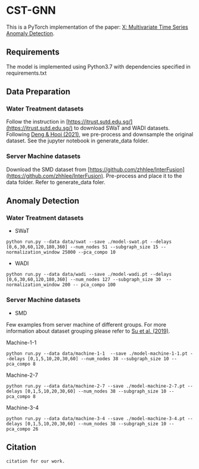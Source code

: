 # CST-GNN
This is a PyTorch implementation of the paper: [X: Multivariate Time Series Anomaly Detection](). 

## Requirements
The model is implemented using Python3.7 with dependencies specified in requirements.txt
## Data Preparation
### Water Treatment datasets

Follow the instruction in [https://itrust.sutd.edu.sg/](https://itrust.sutd.edu.sg/) to download SWaT and WADI datasets. Following [Deng & Hooi (2021)](https://arxiv.org/abs/2106.06947), we pre-process and downsample the original dataset. See the jupyter notebook in generate_data folder.

### Server Machine datasets

Download the SMD dataset from [https://github.com/zhhlee/InterFusion](https://github.com/zhhlee/InterFusion). Pre-process and place it to the data folder. Refer to generate_data foler.

## Anomaly Detection

### Water Treatment datasets

* SWaT
```
python run.py --data data/swat --save ./model-swat.pt --delays [0,6,30,60,120,180,360] --num_nodes 51 --subgraph_size 15 --normalization_window 25000 --pca_compo 10
```

* WADI
```
python run.py --data data/wadi --save ./model-wadi.pt --delays [0,6,30,60,120,180,360] --num_nodes 127 --subgraph_size 30  --normalization_window 200 -- pca_compo 100
```

### Server Machine datasets

* SMD 

Few examples from server machine of different groups. For more information about dataset grouping please refer to [Su et al. (2019)](https://dl.acm.org/doi/10.1145/3292500.3330672).

Machine-1-1
```
python run.py --data data/machine-1-1  --save ./model-machine-1-1.pt --delays [0,1,5,10,20,30,60] --num_nodes 38 --subgraph_size 10 -- pca_compo 8
```
Machine-2-7
```
python run.py --data data/machine-2-7 --save ./model-machine-2-7.pt --delays [0,1,5,10,20,30,60] --num_nodes 38 --subgraph_size 10 -- pca_compo 8
```
Machine-3-4
```
python run.py --data data/machine-3-4 --save ./model-machine-3-4.pt --delays [0,1,5,10,20,30,60] --num_nodes 38 --subgraph_size 10 -- pca_compo 26
```



## Citation

```
citation for our work.
```
